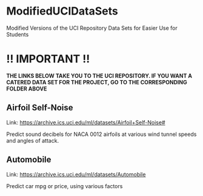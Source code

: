 # ModifiedUCIDataSets
Modified Versions of the UCI Repository Data Sets for Easier Use for Students

# !! IMPORTANT !!

**THE LINKS BELOW TAKE YOU TO THE UCI REPOSITORY.  IF YOU WANT A CATERED DATA SET FOR THE PROJECT, GO TO THE CORRESPONDING FOLDER ABOVE**

## Airfoil Self-Noise

Link: https://archive.ics.uci.edu/ml/datasets/Airfoil+Self-Noise#

Predict sound decibels for NACA 0012 airfoils at various wind tunnel speeds and angles of attack.

## Automobile

Link: https://archive.ics.uci.edu/ml/datasets/Automobile

Predict car mpg or price, using various factors
